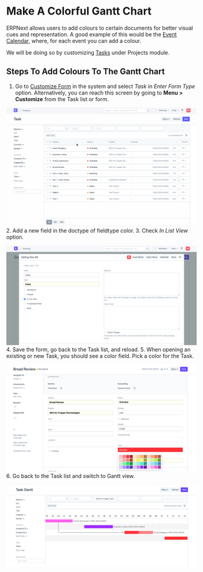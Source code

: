 
# Make A Colorful Gantt Chart



ERPNext allows users to add colours to certain documents for better visual cues and representation. A good example of this would be the [Event Calendar](/docs/en/using-erpnext/calendar), where, for each event you can add a colour.


We will be doing so by customizing [Tasks](/docs/en/projects/tasks) under Projects module.


## Steps To Add Colours To The Gantt Chart


1. Go to [Customize Form](/docs/en/customize-erpnext/customize-form) in the system and select *Task* in *Enter Form Type* option. Alternatively, you can reach this screen by going to **Menu > Customize** from the Task list or form.


![customize-form](/files/project-gantt-customize-form-1.gif)
2. Add a new field in the doctype of fieldtype color.
3. Check *In List View* option.


![customize-form](/files/project-gantt-in-list.png)
4. Save the form, go back to the Task list, and reload.
5. When opening an existing or new Task, you should see a color field. Pick a color for the Task.


![customize-form](/files/project-gantt-pick-color.png)
6. Go back to the Task list and switch to Gantt view.


![customize-form](/files/project-gantt-colors.png)




